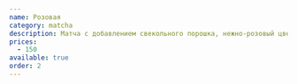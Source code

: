 ```yaml
---
name: Розовая
category: matcha
description: Матча с добавлением свекольного порошка, нежно-розовый цвет и мягкий вкус.
prices:
  - 150
available: true
order: 2
---
```

